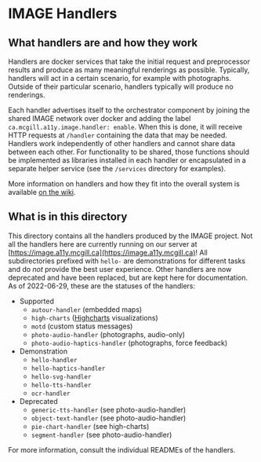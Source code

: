# IMAGE Handlers

## What handlers are and how they work

Handlers are docker services that take the initial request and preprocessor results and produce as many meaningful renderings as possible.
Typically, handlers will act in a certain scenario, for example with photographs. Outside of their particular scenario, handlers typically
will produce no renderings.

Each handler advertises itself to the orchestrator component by joining the shared IMAGE network over docker and adding the label
`ca.mcgill.a11y.image.handler: enable`. When this is done, it will receive HTTP requests at `/handler` containing the data that may be
needed. Handlers work independently of other handlers and cannot share data between each other. For functionality to be shared, those functions
should be implemented as libraries installed in each handler or encapsulated in a separate helper service (see the `/services` directory for examples).

More information on handlers and how they fit into the overall system is available [on the wiki](https://github.com/Shared-Reality-Lab/IMAGE-server/wiki/2.-Handlers,-Preprocessors-and-Services).

## What is in this directory

This directory contains all the handlers produced by the IMAGE project. Not all the handlers here are currently running on our server at
[https://image.a11y.mcgill.ca](https://image.a11y.mcgill.ca)! All subdirectories prefixed with `hello-` are demonstrations for different
tasks and do *not* provide the best user experience. Other handlers are now deprecated and have been replaced, but are kept here for documentation.
As of 2022-06-29, these are the statuses of the handlers:

* Supported
    * `autour-handler` (embedded maps)
    * `high-charts` ([Highcharts](https://www.highcharts.com/) visualizations)
    * `motd` (custom status messages)
    * `photo-audio-handler` (photographs, audio-only)
    * `photo-audio-haptics-handler` (photographs, force feedback)
* Demonstration
    * `hello-handler`
    * `hello-haptics-handler`
    * `hello-svg-handler`
    * `hello-tts-handler`
    * `ocr-handler`
* Deprecated
    * `generic-tts-handler` (see photo-audio-handler)
    * `object-text-handler` (see photo-audio-handler)
    * `pie-chart-handler` (see high-charts)
    * `segment-handler` (see photo-audio-handler)

For more information, consult the individual READMEs of the handlers.
